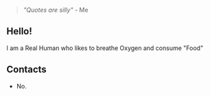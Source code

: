 > *"Quotes are silly"*
> \- Me

## Hello!

I am a Real Human who likes to breathe Oxygen and consume "Food"

## Contacts

- No.
